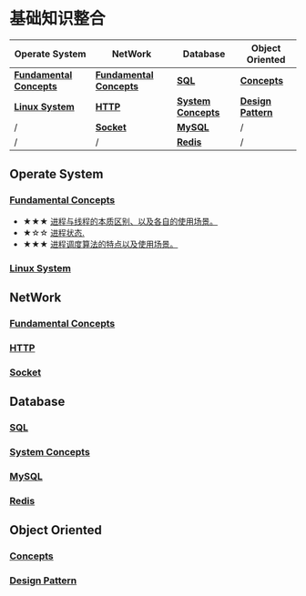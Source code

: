# 基础知识整合

|**Operate System** | **NetWork**| **Database** | **Object Oriented** |
|------|------|------|------
|**[Fundamental Concepts](#jump)** | **[Fundamental Concepts](#jump)** | **[SQL](#jump)** | **[Concepts](#jump)** 
|**[Linux System](#jump)** | **[HTTP](#jump)** | **[System Concepts](#jump)** | **[Design Pattern](#jump)** 
|/ | **[Socket](#jump)** | **[MySQL](#jump)** | / 
|/ | / | **[Redis](#jump)** | /

## Operate System
### <span id = "jump">[Fundamental Concepts](https://github.com/FrankShuhao/study-record/tree/master/files/Operate%20System)</span>

* ★★★ [进程与线程的本质区别、以及各自的使用场景。](https://github.com/FrankShuhao/study-record/blob/master/files/Operate%20System/Fundamental%20Concepts/%E8%BF%9B%E7%A8%8B%E4%B8%8E%E7%BA%BF%E7%A8%8B%E7%9A%84%E6%9C%AC%E8%B4%A8%E5%8C%BA%E5%88%AB%E4%BB%A5%E5%8F%8A%E5%90%84%E8%87%AA%E7%9A%84%E4%BD%BF%E7%94%A8%E5%9C%BA%E6%99%AF.md)
* ★☆☆ [进程状态.](https://github.com/FrankShuhao/study-record/blob/master/files/Operate%20System/Fundamental%20Concepts/%E8%BF%9B%E7%A8%8B%E7%8A%B6%E6%80%81.md)
* ★★★ [进程调度算法的特点以及使用场景。](https://github.com/FrankShuhao/study-record/blob/master/files/Operate%20System/Fundamental%20Concepts/%E8%BF%9B%E7%A8%8B%E8%B0%83%E5%BA%A6%E7%AE%97%E6%B3%95%E7%9A%84%E7%89%B9%E7%82%B9%E4%BB%A5%E5%8F%8A%E4%BD%BF%E7%94%A8%E5%9C%BA%E6%99%AF.md)

### <span id = "jump">[Linux System](https://github.com/FrankShuhao/study-record/tree/master/files/Operate%20System)</span>

## NetWork
### <span id = "jump">[Fundamental Concepts](https://github.com/FrankShuhao/study-record/tree/master/files/Operate%20System)</span>

### <span id = "jump">[HTTP](https://github.com/FrankShuhao/study-record/tree/master/files/Operate%20System)</span>

### <span id = "jump">[Socket](https://github.com/FrankShuhao/study-record/tree/master/files/Operate%20System)</span>

## Database
### <span id = "jump">[SQL](https://github.com/FrankShuhao/study-record/tree/master/files/Operate%20System)</span>

### <span id = "jump">[System Concepts](https://github.com/FrankShuhao/study-record/tree/master/files/Operate%20System)</span>

### <span id = "jump">[MySQL](https://github.com/FrankShuhao/study-record/tree/master/files/Operate%20System)</span>

### <span id = "jump">[Redis](https://github.com/FrankShuhao/study-record/tree/master/files/Operate%20System)</span>

## Object Oriented
### <span id = "jump">[Concepts](https://github.com/FrankShuhao/study-record/tree/master/files/Operate%20System)</span>
  
### <span id = "jump">[Design Pattern](https://github.com/FrankShuhao/study-record/tree/master/files/Operate%20System)</span>
